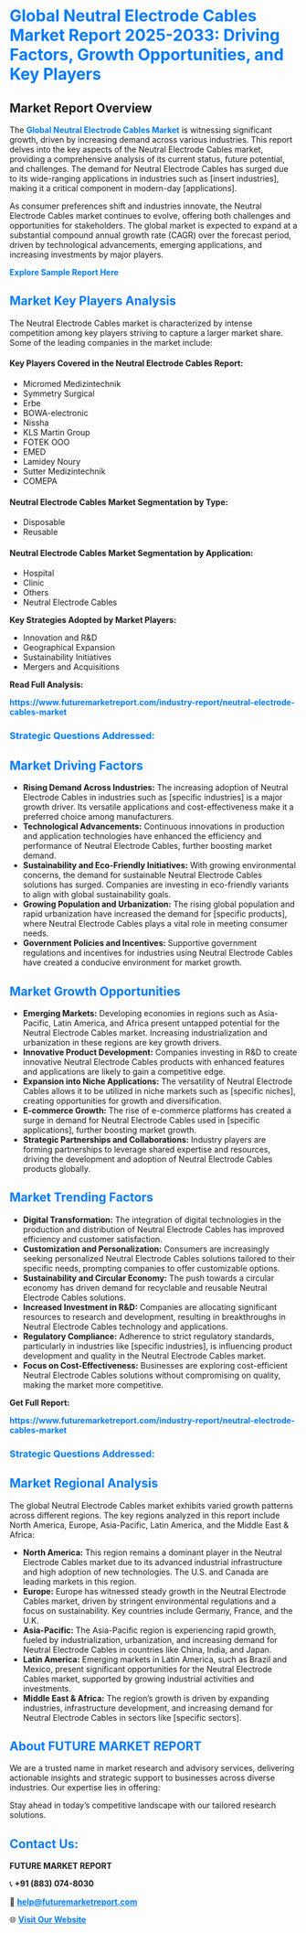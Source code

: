<h1 style="color: #007BFF;">Global Neutral Electrode Cables Market Report 2025-2033: Driving Factors, Growth Opportunities, and Key Players</h1>

<section id="overview">
<h2>Market Report Overview</h2>
<p>The <a href="https://www.futuremarketreport.com/industry-report/neutral-electrode-cables-market" style="color: #007BFF; text-decoration: none;"><strong>Global Neutral Electrode Cables Market</strong></a> is witnessing significant growth, driven by increasing demand across various industries. This report delves into the key aspects of the Neutral Electrode Cables market, providing a comprehensive analysis of its current status, future potential, and challenges. The demand for Neutral Electrode Cables has surged due to its wide-ranging applications in industries such as [insert industries], making it a critical component in modern-day [applications].</p>
<p>As consumer preferences shift and industries innovate, the Neutral Electrode Cables market continues to evolve, offering both challenges and opportunities for stakeholders. The global market is expected to expand at a substantial compound annual growth rate (CAGR) over the forecast period, driven by technological advancements, emerging applications, and increasing investments by major players.</p>
</section>

<section id="overview">
<p><a href="https://www.futuremarketreport.com/request-sample/reportId=123472" style="color: #007BFF; text-decoration: none;"><strong>Explore Sample Report Here</strong></a></p>
</section>

<section id="key-players">
<h2 style="color: #007BFF;">Market Key Players Analysis</h2>
<p>The Neutral Electrode Cables market is characterized by intense competition among key players striving to capture a larger market share. Some of the leading companies in the market include:</p>
<h4>Key Players Covered in the Neutral Electrode Cables Report:</h4>
<ul><li>Micromed Medizintechnik</li><li>Symmetry Surgical</li><li>Erbe</li><li>BOWA-electronic</li><li>Nissha</li><li>KLS Martin Group</li><li>FOTEK OOO</li><li>EMED</li><li>Lamidey Noury</li><li>Sutter Medizintechnik</li><li>COMEPA</li></ul>
<h4>Neutral Electrode Cables Market Segmentation by Type:</h4>
<ul><li>Disposable</li><li>Reusable</li></ul>

<h4>Neutral Electrode Cables Market Segmentation by Application:</h4>
<ul><li>Hospital</li><li>Clinic</li><li>Others</li><li>Neutral Electrode Cables</li></ul>
<p><strong>Key Strategies Adopted by Market Players:</strong></p>
<ul>
<li>Innovation and R&D</li>
<li>Geographical Expansion</li>
<li>Sustainability Initiatives</li>
<li>Mergers and Acquisitions</li>
</ul>
</section>

<section>
<p><strong>Read Full Analysis: </strong></p><a href="https://www.futuremarketreport.com/industry-report/neutral-electrode-cables-market" style="color: #007BFF; text-decoration: none;"><strong>https://www.futuremarketreport.com/industry-report/neutral-electrode-cables-market</strong></a>
<h3 style="color: #007BFF;">Strategic Questions Addressed:</h3>
</section>

<section id="driving-factors">
<h2 style="color: #007BFF;">Market Driving Factors</h2>
<ul>
<li><strong>Rising Demand Across Industries:</strong> The increasing adoption of Neutral Electrode Cables in industries such as [specific industries] is a major growth driver. Its versatile applications and cost-effectiveness make it a preferred choice among manufacturers.</li>
<li><strong>Technological Advancements:</strong> Continuous innovations in production and application technologies have enhanced the efficiency and performance of Neutral Electrode Cables, further boosting market demand.</li>
<li><strong>Sustainability and Eco-Friendly Initiatives:</strong> With growing environmental concerns, the demand for sustainable Neutral Electrode Cables solutions has surged. Companies are investing in eco-friendly variants to align with global sustainability goals.</li>
<li><strong>Growing Population and Urbanization:</strong> The rising global population and rapid urbanization have increased the demand for [specific products], where Neutral Electrode Cables plays a vital role in meeting consumer needs.</li>
<li><strong>Government Policies and Incentives:</strong> Supportive government regulations and incentives for industries using Neutral Electrode Cables have created a conducive environment for market growth.</li>
</ul>
</section>

<section id="growth-opportunities">
<h2 style="color: #007BFF;">Market Growth Opportunities</h2>
<ul>
<li><strong>Emerging Markets:</strong> Developing economies in regions such as Asia-Pacific, Latin America, and Africa present untapped potential for the Neutral Electrode Cables market. Increasing industrialization and urbanization in these regions are key growth drivers.</li>
<li><strong>Innovative Product Development:</strong> Companies investing in R&D to create innovative Neutral Electrode Cables products with enhanced features and applications are likely to gain a competitive edge.</li>
<li><strong>Expansion into Niche Applications:</strong> The versatility of Neutral Electrode Cables allows it to be utilized in niche markets such as [specific niches], creating opportunities for growth and diversification.</li>
<li><strong>E-commerce Growth:</strong> The rise of e-commerce platforms has created a surge in demand for Neutral Electrode Cables used in [specific applications], further boosting market growth.</li>
<li><strong>Strategic Partnerships and Collaborations:</strong> Industry players are forming partnerships to leverage shared expertise and resources, driving the development and adoption of Neutral Electrode Cables products globally.</li>
</ul>
</section>

<section id="trending-factors">
<h2 style="color: #007BFF;">Market Trending Factors</h2>
<ul>
<li><strong>Digital Transformation:</strong> The integration of digital technologies in the production and distribution of Neutral Electrode Cables has improved efficiency and customer satisfaction.</li>
<li><strong>Customization and Personalization:</strong> Consumers are increasingly seeking personalized Neutral Electrode Cables solutions tailored to their specific needs, prompting companies to offer customizable options.</li>
<li><strong>Sustainability and Circular Economy:</strong> The push towards a circular economy has driven demand for recyclable and reusable Neutral Electrode Cables solutions.</li>
<li><strong>Increased Investment in R&D:</strong> Companies are allocating significant resources to research and development, resulting in breakthroughs in Neutral Electrode Cables technology and applications.</li>
<li><strong>Regulatory Compliance:</strong> Adherence to strict regulatory standards, particularly in industries like [specific industries], is influencing product development and quality in the Neutral Electrode Cables market.</li>
<li><strong>Focus on Cost-Effectiveness:</strong> Businesses are exploring cost-efficient Neutral Electrode Cables solutions without compromising on quality, making the market more competitive.</li>
</ul>
</section>

<section>
<p><strong>Get Full Report: </strong></p><a href="https://www.futuremarketreport.com/industry-report/neutral-electrode-cables-market" style="color: #007BFF; text-decoration: none;"><strong>https://www.futuremarketreport.com/industry-report/neutral-electrode-cables-market</strong></a>
<h3 style="color: #007BFF;">Strategic Questions Addressed:</h3>
</section>


<section id="regional-analysis">
<h2 style="color: #007BFF;">Market Regional Analysis</h2>
<p>The global Neutral Electrode Cables market exhibits varied growth patterns across different regions. The key regions analyzed in this report include North America, Europe, Asia-Pacific, Latin America, and the Middle East & Africa:</p>
<ul>
<li><strong>North America:</strong> This region remains a dominant player in the Neutral Electrode Cables market due to its advanced industrial infrastructure and high adoption of new technologies. The U.S. and Canada are leading markets in this region.</li>
<li><strong>Europe:</strong> Europe has witnessed steady growth in the Neutral Electrode Cables market, driven by stringent environmental regulations and a focus on sustainability. Key countries include Germany, France, and the U.K.</li>
<li><strong>Asia-Pacific:</strong> The Asia-Pacific region is experiencing rapid growth, fueled by industrialization, urbanization, and increasing demand for Neutral Electrode Cables in countries like China, India, and Japan.</li>
<li><strong>Latin America:</strong> Emerging markets in Latin America, such as Brazil and Mexico, present significant opportunities for the Neutral Electrode Cables market, supported by growing industrial activities and investments.</li>
<li><strong>Middle East & Africa:</strong> The region’s growth is driven by expanding industries, infrastructure development, and increasing demand for Neutral Electrode Cables in sectors like [specific sectors].</li>
</ul>
</section>

<footer>
<h2 style="color: #007BFF;">About FUTURE MARKET REPORT</h2>
<p>We are a trusted name in market research and advisory services, delivering actionable insights and strategic support to businesses across diverse industries. Our expertise lies in offering:</p>

<p>Stay ahead in today’s competitive landscape with our tailored research solutions.</p>

<h2 style="color: #007BFF;">Contact Us:</h2>
<p><strong>FUTURE MARKET REPORT</strong></p>
<p>📞 <strong>+91 (883) 074-8030</strong></p>
<p>📧 <strong><a href="mailto:help@futuremarketreport.com" style="color: #007BFF;">help@futuremarketreport.com</a></strong></p>
<p>🌐 <strong><a href="https://www.futuremarketreport.com/" style="color: #007BFF;">Visit Our Website</a></strong></p>
</footer>